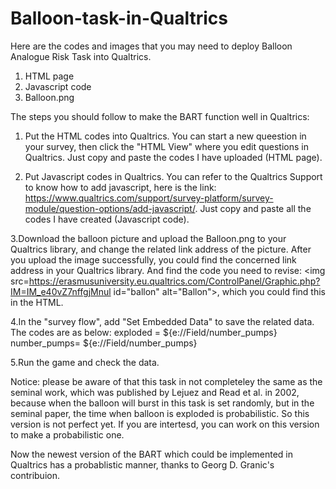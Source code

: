 # Balloon-task-in-Qualtrics
Here are the codes and images that you may need to deploy Balloon Analogue Risk Task into Qualtrics. 
1. HTML page
2. Javascript code
3. Balloon.png

The steps you should follow to make the BART function well in Qualtrics:
 
 1. Put the HTML codes into Qualtrics. You can start a new queestion in your survey, then click the "HTML View" where you edit questions in Qualtrics. Just copy and paste the codes I have uploaded (HTML page).
 
 2. Put Javascript codes in Qualtrics. You can refer to the Qualtrics Support to know how to add javascript, here is the link: https://www.qualtrics.com/support/survey-platform/survey-module/question-options/add-javascript/. Just copy and paste all the codes I have created (Javascript code).
 
 3.Download the balloon picture and upload the Balloon.png to your Qualtrics library, and change the related link address of the picture. After you upload the image successfully, you could find the concerned link address in your Qualtrics library.
 And find the code you need to revise:   <img src=https://erasmusuniversity.eu.qualtrics.com/ControlPanel/Graphic.php?IM=IM_e40vZ7nffgjMnul id="ballon" alt="Ballon">, which you could find this in the HTML.
 
 4.In the "survey flow", add "Set Embedded Data" to save the related data. The codes are as below: 
       exploded = ${e://Field/number_pumps}
       number_pumps= ${e://Field/number_pumps}
       
 5.Run the game and check the data.

Notice: please be aware of that this task in not completeley the same as the seminal work, which was published by Lejuez and Read et al. in 2002, because when the balloon will burst in this task is set randomly, but in the seminal paper, the time when balloon is exploded is probabilistic. So this version is not perfect yet. If you are intertesd, you can work on this version to make a probabilistic one.

Now the newest version of the BART which could be implemented in Qualtrics has a probablistic manner, thanks to Georg D. Granic's contribuion. 
